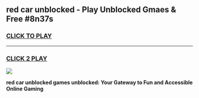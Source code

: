 
## red car unblocked - Play Unblocked Gmaes & Free #8n37s
<h3>
<a href="https://news.freeplayer.one?title=red_car_unblocked&ref=24F">CLICK TO PLAY</a></h3>
<hr>

<h3>
<a href="https://news.freeplayer.one?title=red_car_unblocked&ref=24F">CLICK 2 PLAY</a>
  
</h3>

<a href="https://news.freeplayer.one?title=red_car_unblocked&ref=24F/"><img src="https://clearcache.store/games.png"></a>


**red car unblocked games unblocked: Your Gateway to Fun and Accessible Online Gaming**
